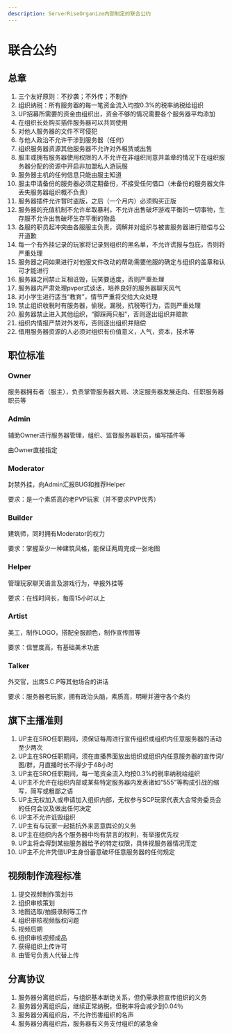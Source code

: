 ```yaml
---
description: ServerRiseOrganize内部制定的联合公约
---
```


# 联合公约

## 总章

1. 三个友好原则：不抄袭；不外传；不制作
2.  组织纳税：所有服务器的每一笔资金流入均按0.3%的税率纳税给组织
3. UP招募所需要的资金由组织出，资金不够的情况需要各个服务器平均添加
4. 在组织长处购买插件服务器可以共同使用
5. 对他人服务器的文件不可侵犯
6. 与他人政治不允许干涉到服务器（任何）
7. 组织服务器资源其他服务器不允许对外租赁或出售
8. 服主或拥有服务器使用权限的人不允许在非组织同意并盖章的情况下在组织服务器分配的资源中开启非加盟私人游玩服
9. 服务器主机的任何信息只能由服主知道
10. 服主申请备份的服务器必须定期备份，不接受任何借口（未备份的服务器文件丢失服务器组织概不负责）
11. 服务器插件允许暂时盗版，之后（一个月内）必须购买正版
12. 服务器的充值机制不允许牟取暴利，不允许出售破坏游戏平衡的一切事物，生存服不允许出售破坏生存平衡的物品
13. 各服的职员起冲突由各服服主负责，调解并对组织与被害服务器进行赔偿与公开道歉
14. 每一个有外挂记录的玩家将记录到组织的黑名单，不允许谎报与包庇，否则将严重处理
15. 服务器之间如果进行对他服文件改动的帮助需要他服的确定与组织的盖章和认可才能进行
16. 服务器之间禁止互相诋毁，玩笑要适度，否则严重处理
17. 服务器内严肃处理pvper式谈话，培养良好的服务器聊天风气
18. 对小学生进行适当“教育”，情节严重将交给大众处理
19. 禁止组织收税时有服务器，偷税，漏税，抗税等行为，否则严重处理
20. 服务器禁止进入其他组织，“脚踩两只船”，否则逐出组织并赔款
21. 组织内情报严禁对外发布，否则逐出组织并赔偿
22. 借用服务器资源的人必须对组织有价值意义，人气，资本，技术等

## 职位标准

### Owner

服务器拥有者（服主），负责掌管服务器大局、决定服务器发展走向、任职服务器职员等

### Admin

辅助Owner进行服务器管理，组织、监督服务器职员，编写插件等

由Owner直接指定

### Moderator

封禁外挂，向Admin汇报BUG和推荐Helper

要求：是一个素质高的老PVP玩家（并不要求PVP优秀）

### Builder

建筑师，同时拥有Moderator的权力

要求：掌握至少一种建筑风格，能保证两周完成一张地图

### Helper

管理玩家聊天语言及游戏行为，举报外挂等

要求：在线时间长，每周15小时以上

### Artist

美工，制作LOGO，搭配全服颜色，制作宣传图等

要求：信誉度高，有基础美术功底

### Talker

外交官，出席S.C.P等其他场合的讲话

要求：服务器老玩家，拥有政治头脑，素质高，明晰并遵守各个条约

## 旗下主播准则

1. UP主在SRO任职期间，须保证每周进行宣传组织或组织内任意服务器的活动至少两次
2. UP主在SRO任职期间，须在直播界面放出组织或组织内任意服务器的宣传词/图/群，月直播时长不得少于48小时
3. UP主在SRO任职期间，每一笔资金流入均按0.3%的税率纳税给组织
4. UP主不允许在组织内部或某些特定服务器内发表诸如“555”等构成引战的缩写，简写或粗鄙之语
5. UP主无权加入或申请加入组织内部，无权参与SCP玩家代表大会常务委员会的任何会议及做出任何决定
6. UP主不允许诋毁组织
7. UP主有与玩家一起抵抗外来恶意舆论的义务
8. UP主在组织内各个服务器中均有禁言的权利，有举报优先权
9. UP主将会得到某些服务器给予的特定权限，具体视服务器情况而定
10. UP主不允许凭借UP主身份蓄意破坏任意服务器的任何规定

## 视频制作流程标准

1. 提交视频制作策划书
2. 组织审核策划
3. 地图选取/拍摄录制等工作
4. 组织审核视频版权问题
5. 视频后期
6. 组织审核视频成品
7. 获得组织上传许可
8. 由管号负责人代替上传

## 分离协议

1. 服务器分离组织后，与组织基本断绝关系，但仍需承担宣传组织的义务
2. 服务器分离组织后，继续正常纳税，但税率将会减少到0.04％
3. 服务器分离组织后，不允许伤害组织的名声
4. 服务器分离组织后，服务器有义务支付组织的紧急金



